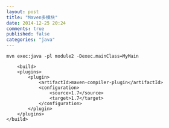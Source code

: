 ```yaml
---
layout: post
title: "Maven多模块"
date: 2014-12-25 20:24
comments: true
published: false
categories: "java"
---
```



	mvn exec:java -pl module2 -Dexec.mainClass=MyMain

	  	<build>
		<plugins>
			<plugin>
				<artifactId>maven-compiler-plugin</artifactId>
				<configuration>
					<source>1.7</source>
					<target>1.7</target>
				</configuration>
			</plugin>
		</plugins>
	</build>